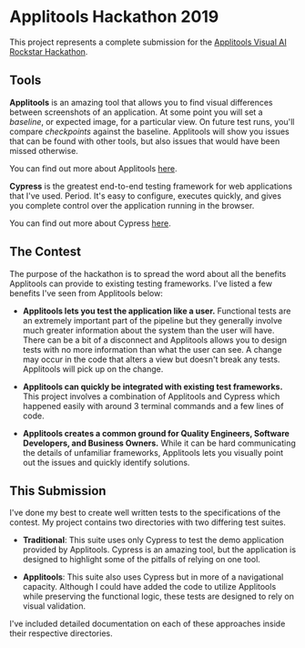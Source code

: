 # Applitools Hackathon 2019

This project represents a complete submission for the [Applitools Visual AI Rockstar Hackathon](https://applitools.com/hackathon).

## Tools

**Applitools** is an amazing tool that allows you to find visual differences between screenshots of an application. At some point you will set a *baseline*, or expected image, for a particular view. On future test runs, you'll compare *checkpoints* against the baseline. Applitools will show you issues that can be found with other tools, but also issues that would have been missed otherwise.

You can find out more about Applitools [here](https://applitools.com/).

**Cypress** is the greatest end-to-end testing framework for web applications that I've used. Period. It's easy to configure, executes quickly, and gives you complete control over the application running in the browser.

You can find out more about Cypress [here](https://www.cypress.io/).

## The Contest

The purpose of the hackathon is to spread the word about all the benefits Applitools can provide to existing testing frameworks. I've listed a few benefits I've seen from Applitools below:

- **Applitools lets you test the application like a user.** Functional tests are an extremely important part of the pipeline but they generally involve much greater information about the system than the user will have. There can be a bit of a disconnect and Applitools allows you to design tests with no more information than what the user can see. A change may occur in the code that alters a view but doesn't break any tests. Applitools will pick up on the change.

- **Applitools can quickly be integrated with existing test frameworks.** This project involves a combination of Applitools and Cypress which happened easily with around 3 terminal commands and a few lines of code.

- **Applitools creates a common ground for Quality Engineers, Software Developers, and Business Owners.** While it can be hard communicating the details of unfamiliar frameworks, Applitools lets you visually point out the issues and quickly identify solutions.

## This Submission

I've done my best to create well written tests to the specifications of the contest. My project contains two directories with two differing test suites.

- **Traditional**: This suite uses only Cypress to test the demo application provided by Applitools. Cypress is an amazing tool, but the application is designed to highlight some of the pitfalls of relying on one tool.

- **Applitools**: This suite also uses Cypress but in more of a navigational capacity. Although I could have added the code to utilize Applitools while preserving the functional logic, these tests are designed to rely on visual validation.

I've included detailed documentation on each of these approaches inside their respective directories. 
